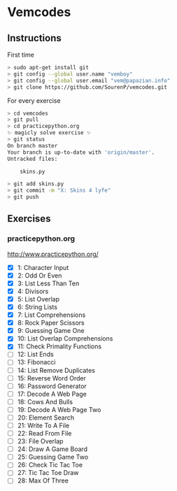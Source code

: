 # Vemcodes

## Instructions

First time
``` bash
> sudo apt-get install git
> git config --global user.name "vemboy"
> git config --global user.email "vem@papazian.info"
> git clone https://github.com/SourenP/vemcodes.git
```

For every exercise
``` bash
> cd vemcodes
> git pull
> cd practicepython.org
✨ magicly solve exercise ✨
> git status
On branch master
Your branch is up-to-date with 'origin/master'.
Untracked files:

    skins.py

> git add skins.py
> git commit -m "X: Skins 4 lyfe"
> git push
```

## Exercises

### practicepython.org

http://www.practicepython.org/

- [X] 1: Character Input  
- [X] 2: Odd Or Even  
- [X] 3: List Less Than Ten    
- [X] 4: Divisors    
- [X] 5: List Overlap    
- [X] 6: String Lists    
- [X] 7: List Comprehensions    
- [X] 8: Rock Paper Scissors      
- [X] 9: Guessing Game One      
- [X] 10: List Overlap Comprehensions    
- [X] 11: Check Primality Functions      
- [ ] 12: List Ends  
- [ ] 13: Fibonacci    
- [ ] 14: List Remove Duplicates    
- [ ] 15: Reverse Word Order      
- [ ] 16: Password Generator        
- [ ] 17: Decode A Web Page        
- [ ] 18: Cows And Bulls      
- [ ] 19: Decode A Web Page Two        
- [ ] 20: Element Search  
- [ ] 21: Write To A File  
- [ ] 22: Read From File  
- [ ] 23: File Overlap    
- [ ] 24: Draw A Game Board    
- [ ] 25: Guessing Game Two      
- [ ] 26: Check Tic Tac Toe    
- [ ] 27: Tic Tac Toe Draw    
- [ ] 28: Max Of Three  
